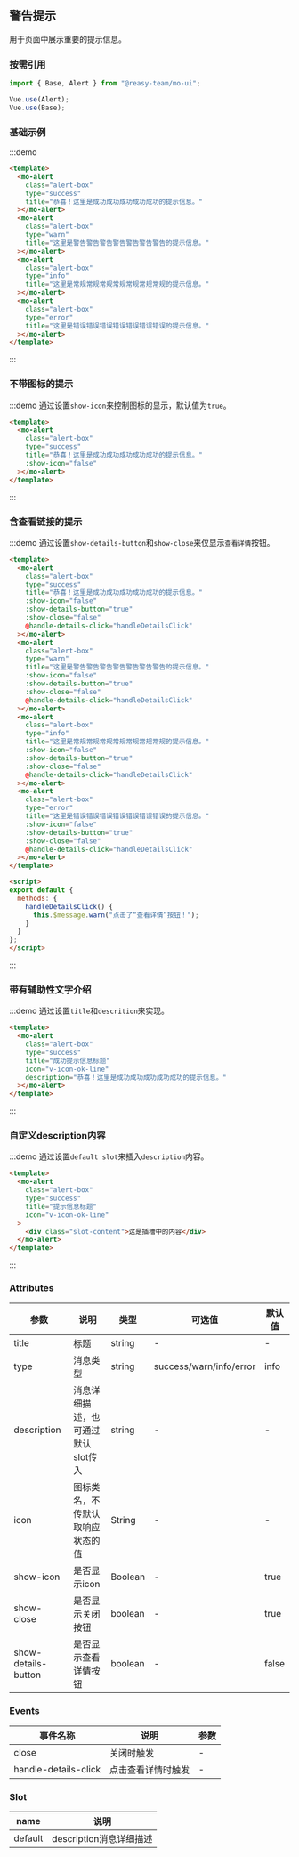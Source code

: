 ## 警告提示

用于页面中展示重要的提示信息。

### 按需引用

```js
import { Base, Alert } from "@reasy-team/mo-ui";

Vue.use(Alert);
Vue.use(Base);
```

### 基础示例

:::demo

```html
<template>
  <mo-alert
    class="alert-box"
    type="success"
    title="恭喜！这里是成功成功成功成功成功的提示信息。"
  ></mo-alert>
  <mo-alert
    class="alert-box"
    type="warn"
    title="这里是警告警告警告警告警告警告警告的提示信息。"
  ></mo-alert>
  <mo-alert
    class="alert-box"
    type="info"
    title="这里是常规常规常规常规常规常规常规的提示信息。"
  ></mo-alert>
  <mo-alert
    class="alert-box"
    type="error"
    title="这里是错误错误错误错误错误错误错误的提示信息。"
  ></mo-alert>
</template>
```

:::


### 不带图标的提示

:::demo 通过设置`show-icon`来控制图标的显示，默认值为`true`。

```html
<template>
  <mo-alert
    class="alert-box"
    type="success"
    title="恭喜！这里是成功成功成功成功成功的提示信息。"
    :show-icon="false"
  ></mo-alert>
</template>
```
:::


### 含查看链接的提示

:::demo 通过设置`show-details-button`和`show-close`来仅显示`查看详情`按钮。

```html
<template>
  <mo-alert
    class="alert-box"
    type="success"
    title="恭喜！这里是成功成功成功成功成功的提示信息。"
    :show-icon="false"
    :show-details-button="true"
    :show-close="false"
    @handle-details-click="handleDetailsClick"
  ></mo-alert>
  <mo-alert
    class="alert-box"
    type="warn"
    title="这里是警告警告警告警告警告警告警告的提示信息。"
    :show-icon="false"
    :show-details-button="true"
    :show-close="false"
    @handle-details-click="handleDetailsClick"
  ></mo-alert>
  <mo-alert
    class="alert-box"
    type="info"
    title="这里是常规常规常规常规常规常规常规的提示信息。"
    :show-icon="false"
    :show-details-button="true"
    :show-close="false"
    @handle-details-click="handleDetailsClick"
  ></mo-alert>
  <mo-alert
    class="alert-box"
    type="error"
    title="这里是错误错误错误错误错误错误错误的提示信息。"
    :show-icon="false"
    :show-details-button="true"
    :show-close="false"
    @handle-details-click="handleDetailsClick"
  ></mo-alert>
</template>

<script>
export default {
  methods: {
    handleDetailsClick() {
      this.$message.warn("点击了“查看详情”按钮！");
    }
  }
};
</script>
```

:::

### 带有辅助性文字介绍

:::demo 通过设置`title`和`descrition`来实现。

```html
<template>
  <mo-alert
    class="alert-box"
    type="success"
    title="成功提示信息标题"
    icon="v-icon-ok-line"
    description="恭喜！这里是成功成功成功成功成功的提示信息。"
  ></mo-alert>
</template>
```

:::

### 自定义description内容

:::demo 通过设置`default slot`来插入`description`内容。

```html
<template>
  <mo-alert
    class="alert-box"
    type="success"
    title="提示信息标题"
    icon="v-icon-ok-line"
  >
    <div class="slot-content">这是插槽中的内容</div>
  </mo-alert>
</template>
```

:::


### Attributes

| 参数                | 说明                               | 类型    | 可选值                  | 默认值 |
| ------------------- | ---------------------------------- | ------- | ----------------------- | ------ |
| title               | 标题                               | string  | -                       | -      |
| type                | 消息类型                           | string  | success/warn/info/error | info   |
| description         | 消息详细描述，也可通过默认slot传入 | string  | -                       | -      |
| icon                | 图标类名，不传默认取响应状态的值   | String  | -                       | -      |
| show-icon           | 是否显示icon                       | Boolean | -                       | true   |
| show-close          | 是否显示关闭按钮                   | boolean | -                       | true   |
| show-details-button | 是否显示查看详情按钮               | boolean | -                       | false  |


### Events

| 事件名称             | 说明               | 参数 |
| -------------------- | ------------------ | ---- |
| close                | 关闭时触发         | -    |
| handle-details-click | 点击查看详情时触发 | -    |


### Slot

| name    | 说明                    |
| ------- | ----------------------- |
| default | description消息详细描述 |
